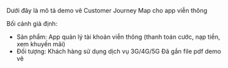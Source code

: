 Dưới đây là mô tả demo vẽ Customer Journey Map cho app viễn thông

Bối cảnh giả định:
  + Sản phẩm: App quản lý tài khoản viễn thông (thanh toán cước, nạp tiền, xem khuyến mãi) 
  + Đối tượng: Khách hàng sử dụng dịch vụ 3G/4G/5G
Đã gắn file pdf demo vẽ 
